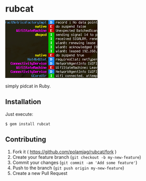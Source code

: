 # rubcat

![screenshot](screenshot.png)

simply pidcat in Ruby.

## Installation

Just execute:

    $ gem install rubcat

## Contributing

1. Fork it ( https://github.com/polamjag/rubcat/fork )
2. Create your feature branch (`git checkout -b my-new-feature`)
3. Commit your changes (`git commit -am 'Add some feature'`)
4. Push to the branch (`git push origin my-new-feature`)
5. Create a new Pull Request
